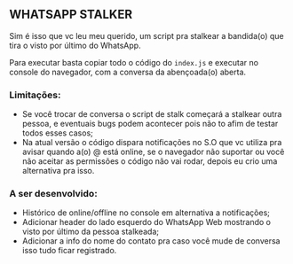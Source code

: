 ## WHATSAPP STALKER

Sim é isso que vc leu meu querido, um script pra stalkear a bandida(o) que tira o visto por último do WhatsApp.

Para executar basta copiar todo o código do `index.js` e executar no console do navegador, com a conversa da abençoada(o) aberta.

### Limitações:
* Se você trocar de conversa o script de stalk começará a stalkear outra pessoa, e eventuais bugs podem acontecer pois não to afim de testar todos esses casos;
* Na atual versão o código dispara notificações no S.O que vc utiliza pra avisar quando a(o) @ está online, se o navegador não suportar ou você não aceitar as permissões o código não vai rodar, depois eu crio uma alternativa pra isso.

### A ser desenvolvido:
* Histórico de online/offline no console em alternativa a notificações;
* Adicionar header do lado esquerdo do WhatsApp Web mostrando o visto por último da pessoa stalkeada;
* Adicionar a info do nome do contato pra caso você mude de conversa isso tudo ficar registrado.

